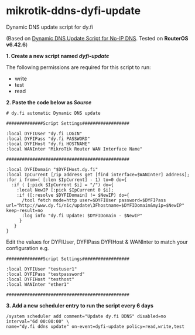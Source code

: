 # mikrotik-ddns-dyfi-update
Dynamic DNS update script for dy.fi

(Based on <a href="https://wiki.mikrotik.com/wiki/Dynamic_DNS_Update_Script_for_No-IP_DNS">Dynamic DNS Update Script for No-IP DNS</a>. Tested on **RouterOS v6.42.6**)

**1. Create a new script named _dyfi-update_**

The following permissions are required for this script to run:
* write
* test
* read

**2. Paste the code below as _Source_**
```
# dy.fi automatic Dynamic DNS update

##############Script Settings##################

:local DYFIUser "dy.fi LOGIN"
:local DYFIPass "dy.fi PASSWORD"
:local DYFIHost "dy.fi HOSTNAME"
:local WANInter "MikroTik Router WAN Interface Name"

###############################################

:local DYFIDomain "$DYFIHost.dy.fi"
:local IpCurrent [/ip address get [find interface=$WANInter] address];
:for i from=( [:len $IpCurrent] - 1) to=0 do={ 
  :if ( [:pick $IpCurrent $i] = "/") do={ 
    :local NewIP [:pick $IpCurrent 0 $i];
    :if ([:resolve $DYFIDomain] != $NewIP) do={
      /tool fetch mode=http user=$DYFIUser password=$DYFIPass url="http://www.dy.fi/nic/update\3Fhostname=$DYFIDomain&myip=$NewIP" keep-result=no
      :log info "dy.fi Update: $DYFIDomain - $NewIP"
     }
   } 
}
```
Edit the values for DYFIUser, DYFIPass DYFIHost & WANInter to match your configuration e.g.
```
##############Script Settings##################

:local DYFIUser "testuser1"
:local DYFIPass "testpassword"
:local DYFIHost "testhost"
:local WANInter "ether1"

###############################################
```

**3. Add a new scheduler entry to run the script every 6 days**
```
/system scheduler add comment="Update dy.fi DDNS" disabled=no interval="6d 00:00:00" \
name="dy.fi ddns update" on-event=dyfi-update policy=read,write,test
```
